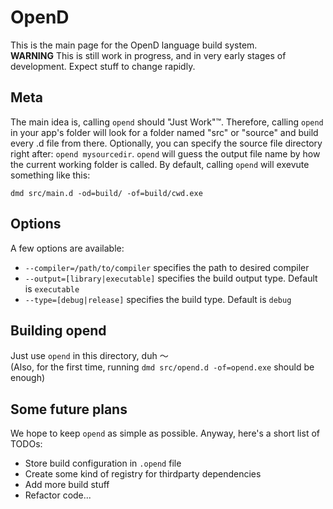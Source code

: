 # OpenD

This is the main page for the OpenD language build system.  
**WARNING** This is still work in progress, and in very early stages of development. Expect stuff to change rapidly.

## Meta

The main idea is, calling `opend` should "Just Work"™. Therefore, calling `opend` in your app's folder will look for a folder named "src" or "source" and build every .d file from there.
Optionally, you can specify the source file directory right after: `opend mysourcedir`. `opend` will guess the output file name by how the current working folder is called.
By default, calling `opend` will exevute something like this:
```
dmd src/main.d -od=build/ -of=build/cwd.exe
```

## Options

A few options are available:
* `--compiler=/path/to/compiler` specifies the path to desired compiler
* `--output=[library|executable]` specifies the build output type. Default is `executable`
* `--type=[debug|release]` specifies the build type. Default is `debug`

## Building opend

Just use `opend` in this directory, duh ～  
(Also, for the first time, running `dmd src/opend.d -of=opend.exe` should be enough)

## Some future plans

We hope to keep `opend` as simple as possible. Anyway, here's a short list of TODOs:
* Store build configuration in `.opend` file
* Create some kind of registry for thirdparty dependencies
* Add more build stuff
* Refactor code...